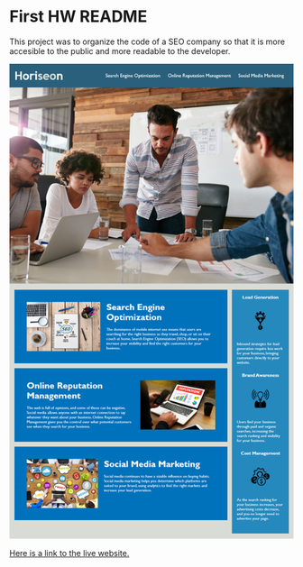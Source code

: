 # First HW README

This project was to organize the code of a SEO company so that it is more accesible to the public and more readable to the developer.

![A screenshot of the completed webpage as per the challenges readme](./assets/images/screenshot.png)

[Here is a link to the live website.](https://amckelvey.github.io/seo-site-refactor/)

